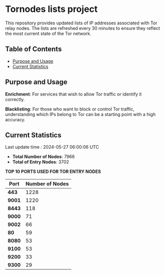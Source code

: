 # Tornodes lists project

This repository provides updated lists of IP addresses associated with Tor relay nodes. The lists are refreshed every 30 minutes to ensure they reflect the most current state of the Tor network.

## Table of Contents

- [Purpose and Usage](#purpose-and-usage)
- [Current Statistics](#current-statistics)


## Purpose and Usage

**Enrichment**: For services that wish to allow Tor traffic or identify it correctly.

**Blacklisting**: For those who want to block or control Tor traffic, understanding which IPs belong to Tor can be a starting point with a high accuracy.

## Current Statistics

Last update time : 2024-05-27 06:00:06 UTC

- **Total Number of Nodes**: 7966
- **Total of Entry Nodes**: 3702

**TOP 10 PORTS USED FOR TOR ENTRY NODES**

| **Port** | **Number of Nodes** |
|------|-----------------|
| **443**   | 1228  |
| **9001**   | 1220  |
| **8443**   | 118  |
| **9000**   | 71  |
| **9002**   | 66  |
| **80**   | 59  |
| **8080**   | 53  |
| **9100**   | 53  |
| **9200**   | 33  |
| **9300**   | 29  |

